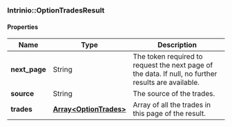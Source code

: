 

[//]: # (CLASS:Intrinio::OptionTradesResult)

[//]: # (KIND:object)

### Intrinio::OptionTradesResult

#### Properties

[//]: # (START_DEFINITION)

Name | Type | Description
------------ | ------------- | -------------
**next_page** | String | The token required to request the next page of the data. If null, no further results are available. &nbsp;
**source** | String | The source of the trades. &nbsp;
**trades** | [**Array&lt;OptionTrades&gt;**](OptionTrades.md) | Array of all the trades in this page of the result. &nbsp;

[//]: # (END_DEFINITION)


[//]: # (CONTAINED_CLASS:Intrinio::OptionTrades)




